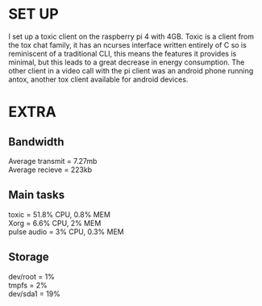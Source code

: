 # SET UP
I set up a toxic client on the raspberry pi 4 with 4GB. Toxic is a client from the tox chat family, it has an ncurses interface written entirely of C so is reminiscent of a traditional CLI, this means the features it provides is minimal, but this leads to a great decrease in energy consumption. The other client in a video call with the pi client was an android phone running antox, another tox client available for android devices.  
# EXTRA
## Bandwidth
Average transmit = 7.27mb   
Average recieve = 223kb    
## Main tasks
toxic = 51.8% CPU, 0.8% MEM  
Xorg = 6.6% CPU, 2% MEM  
pulse audio = 3% CPU, 0.3% MEM  
## Storage
dev/root = 1%   
tmpfs = 2%  
dev/sda1 = 19%  

